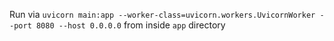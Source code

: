 Run via
`uvicorn main:app --worker-class=uvicorn.workers.UvicornWorker --port 8080 --host 0.0.0.0`
from inside `app` directory
